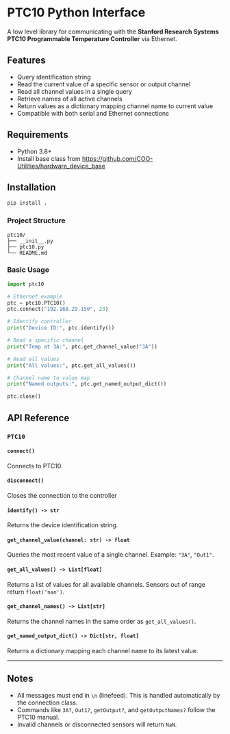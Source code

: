 # PTC10 Python Interface

A low level library for communicating with the **Stanford Research Systems PTC10 Programmable Temperature Controller** via Ethernet.

## Features

- Query identification string
- Read the current value of a specific sensor or output channel
- Read all channel values in a single query
- Retrieve names of all active channels
- Return values as a dictionary mapping channel name to current value
- Compatible with both serial and Ethernet connections

## Requirements

- Python 3.8+
- Install base class from https://github.com/COO-Utilities/hardware_device_base

## Installation

```bash
pip install .
```

### Project Structure

```
ptc10/
├── __init__.py
├── ptc10.py
└── README.md
```

### Basic Usage

```python
import ptc10

# Ethernet example
ptc = ptc10.PTC10()
ptc.connect("192.168.29.150", 23)

# Identify controller
print("Device ID:", ptc.identify())

# Read a specific channel
print("Temp at 3A:", ptc.get_channel_value("3A"))

# Read all values
print("All values:", ptc.get_all_values())

# Channel name to value map
print("Named outputs:", ptc.get_named_output_dict())

ptc.close()
```

## API Reference

### `PTC10`

#### `connect()`
Connects to PTC10.

#### `disconnect()`
Closes the connection to the controller

#### `identify() -> str`
Returns the device identification string.

#### `get_channel_value(channel: str) -> float`
Queries the most recent value of a single channel. Example: `"3A"`, `"Out1"`.

#### `get_all_values() -> List[float]`
Returns a list of values for all available channels. Sensors out of range return `float('nan')`.

#### `get_channel_names() -> List[str]`
Returns the channel names in the same order as `get_all_values()`.

#### `get_named_output_dict() -> Dict[str, float]`
Returns a dictionary mapping each channel name to its latest value.

---

## Notes

- All messages must end in `\n` (linefeed). This is handled automatically by the connection class.
- Commands like `3A?`, `Out1?`, `getOutput?`, and `getOutputNames?` follow the PTC10 manual.
- Invalid channels or disconnected sensors will return `NaN`.
